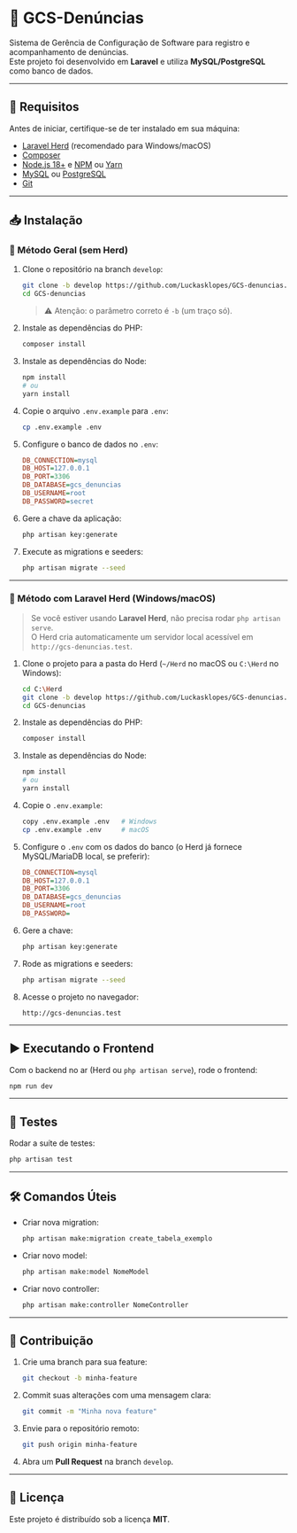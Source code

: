 # 📌 GCS-Denúncias

Sistema de Gerência de Configuração de Software para registro e acompanhamento de denúncias.  
Este projeto foi desenvolvido em **Laravel** e utiliza **MySQL/PostgreSQL** como banco de dados.

---

## 🚀 Requisitos

Antes de iniciar, certifique-se de ter instalado em sua máquina:

- [Laravel Herd](https://herd.laravel.com/) (recomendado para Windows/macOS)
- [Composer](https://getcomposer.org/)
- [Node.js 18+](https://nodejs.org/) e [NPM](https://www.npmjs.com/) ou [Yarn](https://yarnpkg.com/)
- [MySQL](https://dev.mysql.com/downloads/) ou [PostgreSQL](https://www.postgresql.org/download/)
- [Git](https://git-scm.com/)

---

## 📥 Instalação

### 🔹 Método Geral (sem Herd)

1. Clone o repositório na branch `develop`:
   ```bash
   git clone -b develop https://github.com/Luckasklopes/GCS-denuncias.git
   cd GCS-denuncias
   ```

   > ⚠️ Atenção: o parâmetro correto é `-b` (um traço só).

2. Instale as dependências do PHP:
   ```bash
   composer install
   ```

3. Instale as dependências do Node:
   ```bash
   npm install
   # ou
   yarn install
   ```

4. Copie o arquivo `.env.example` para `.env`:
   ```bash
   cp .env.example .env
   ```

5. Configure o banco de dados no `.env`:
   ```ini
   DB_CONNECTION=mysql
   DB_HOST=127.0.0.1
   DB_PORT=3306
   DB_DATABASE=gcs_denuncias
   DB_USERNAME=root
   DB_PASSWORD=secret
   ```

6. Gere a chave da aplicação:
   ```bash
   php artisan key:generate
   ```

7. Execute as migrations e seeders:
   ```bash
   php artisan migrate --seed
   ```

---

### 🔹 Método com Laravel Herd (Windows/macOS)

> Se você estiver usando **Laravel Herd**, não precisa rodar `php artisan serve`.  
> O Herd cria automaticamente um servidor local acessível em `http://gcs-denuncias.test`.

1. Clone o projeto para a pasta do Herd (`~/Herd` no macOS ou `C:\Herd` no Windows):
   ```bash
   cd C:\Herd
   git clone -b develop https://github.com/Luckasklopes/GCS-denuncias.git
   cd GCS-denuncias
   ```

2. Instale as dependências do PHP:
   ```bash
   composer install
   ```

3. Instale as dependências do Node:
   ```bash
   npm install
   # ou
   yarn install
   ```

4. Copie o `.env.example`:
   ```bash
   copy .env.example .env   # Windows
   cp .env.example .env     # macOS
   ```

5. Configure o `.env` com os dados do banco (o Herd já fornece MySQL/MariaDB local, se preferir):
   ```ini
   DB_CONNECTION=mysql
   DB_HOST=127.0.0.1
   DB_PORT=3306
   DB_DATABASE=gcs_denuncias
   DB_USERNAME=root
   DB_PASSWORD=
   ```

6. Gere a chave:
   ```bash
   php artisan key:generate
   ```

7. Rode as migrations e seeders:
   ```bash
   php artisan migrate --seed
   ```

8. Acesse o projeto no navegador:
   ```
   http://gcs-denuncias.test
   ```

---

## ▶️ Executando o Frontend

Com o backend no ar (Herd ou `php artisan serve`), rode o frontend:

```bash
npm run dev
```

---

## 🧪 Testes

Rodar a suíte de testes:

```bash
php artisan test
```

---

## 🛠️ Comandos Úteis

- Criar nova migration:
  ```bash
  php artisan make:migration create_tabela_exemplo
  ```

- Criar novo model:
  ```bash
  php artisan make:model NomeModel
  ```

- Criar novo controller:
  ```bash
  php artisan make:controller NomeController
  ```

---

## 👥 Contribuição

1. Crie uma branch para sua feature:
   ```bash
   git checkout -b minha-feature
   ```

2. Commit suas alterações com uma mensagem clara:
   ```bash
   git commit -m "Minha nova feature"
   ```

3. Envie para o repositório remoto:
   ```bash
   git push origin minha-feature
   ```

4. Abra um **Pull Request** na branch `develop`.

---

## 📄 Licença

Este projeto é distribuído sob a licença **MIT**.  
